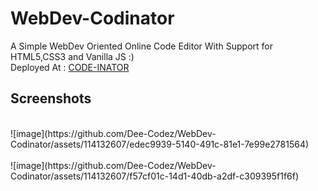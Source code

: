# WebDev-Codinator
A Simple WebDev Oriented Online Code Editor With Support for HTML5,CSS3 and Vanilla JS :)
</br>
Deployed At : [CODE-INATOR](https://codinator.netlify.app/)
## Screenshots
<br>
![image](https://github.com/Dee-Codez/WebDev-Codinator/assets/114132607/edec9939-5140-491c-81e1-7e99e2781564)
<br>
<br>
![image](https://github.com/Dee-Codez/WebDev-Codinator/assets/114132607/f57cf01c-14d1-40db-a2df-c309395f1f6f)


